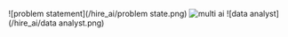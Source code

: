 ![problem statement](/hire_ai/problem state.png)
![multi ai](/hire_ai/sol.png)
![data analyst](/hire_ai/data analyst.png)
